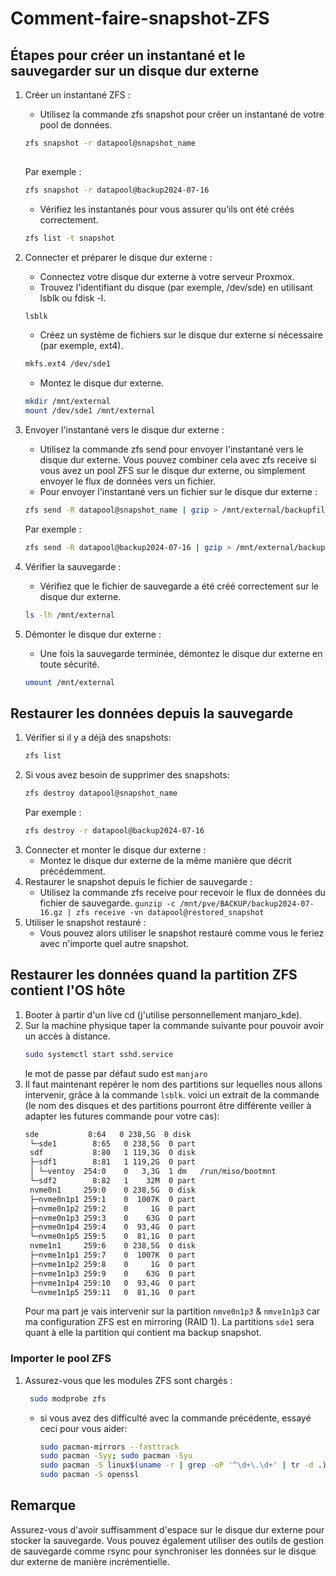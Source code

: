 # Comment-faire-snapshot-ZFS


## Étapes pour créer un instantané et le sauvegarder sur un disque dur externe

1. Créer un instantané ZFS :
    - Utilisez la commande zfs snapshot pour créer un instantané de votre pool de données.
    ```bash
    zfs snapshot -r datapool@snapshot_name
  
    ```
    Par exemple :
    ```bash
    zfs snapshot -r datapool@backup2024-07-16
    ```
    - Vérifiez les instantanés pour vous assurer qu'ils ont été créés correctement.
    ```bash
    zfs list -t snapshot
    ```

2. Connecter et préparer le disque dur externe :
    - Connectez votre disque dur externe à votre serveur Proxmox.
    - Trouvez l'identifiant du disque (par exemple, /dev/sde) en utilisant lsblk ou fdisk -l.
    ```bash
    lsblk
    ```
    - Créez un système de fichiers sur le disque dur externe si nécessaire (par exemple, ext4).
    ```bash
    mkfs.ext4 /dev/sde1
    ```
    - Montez le disque dur externe.
    ```bash
    mkdir /mnt/external
    mount /dev/sde1 /mnt/external
    ```

3. Envoyer l'instantané vers le disque dur externe :
    - Utilisez la commande zfs send pour envoyer l'instantané vers le disque dur externe. Vous pouvez combiner cela avec zfs receive si vous avez un pool ZFS sur le disque dur externe, ou simplement envoyer le flux de données vers un fichier.
    - Pour envoyer l'instantané vers un fichier sur le disque dur externe :
    ```bash
    zfs send -R datapool@snapshot_name | gzip > /mnt/external/backupfile.gz
    ```
    Par exemple :
    ```bash
    zfs send -R datapool@backup2024-07-16 | gzip > /mnt/external/backup2024-07-16.gz
    ```

4. Vérifier la sauvegarde :
    - Vérifiez que le fichier de sauvegarde a été créé correctement sur le disque dur externe.
    ```bash
    ls -lh /mnt/external
    ```

5. Démonter le disque dur externe :
    - Une fois la sauvegarde terminée, démontez le disque dur externe en toute sécurité.
    ```bash
    umount /mnt/external
    ```


## Restaurer les données depuis la sauvegarde

1. Vérifier si il y a déjà des snapshots:
    ```bash
    zfs list
    ```
2. Si vous avez besoin de supprimer des snapshots:
    ```bash
    zfs destroy datapool@snapshot_name
    ```
    Par exemple :
    ```bash
    zfs destroy -r datapool@backup2024-07-16
    ```
1. Connecter et monter le disque dur externe :
    - Montez le disque dur externe de la même manière que décrit précédemment.
2. Restaurer le snapshot depuis le fichier de sauvegarde :
    - Utilisez la commande zfs receive pour recevoir le flux de données du fichier de sauvegarde.
    ```gunzip -c /mnt/pve/BACKUP/backup2024-07-16.gz | zfs receive -vn datapool@restored_snapshot```
4. Utiliser le snapshot restauré :
    - Vous pouvez alors utiliser le snapshot restauré comme vous le feriez avec n'importe quel autre snapshot.

## Restaurer les données quand la partition ZFS contient l'OS hôte
1. Booter à partir d'un live cd (j'utilise personnellement manjaro_kde).
2. Sur la machine physique taper la commande suivante pour pouvoir avoir un accès à distance.
   ```bash
   sudo systemctl start sshd.service
   ```
   le mot de passe par défaut sudo est ```manjaro```
3. Il faut maintenant repérer le nom des partitions sur lequelles nous allons intervenir, grâce à la commande ```lsblk```.
   voici un extrait de la commande (le nom des disques et des partitions pourront être différente veiller à adapter les futures commande pour votre cas):
   ```bash
   sde           8:64   0 238,5G  0 disk 
    └─sde1        8:65   0 238,5G  0 part 
    sdf           8:80   1 119,3G  0 disk 
    ├─sdf1        8:81   1 119,2G  0 part 
    │ └─ventoy  254:0    0   3,3G  1 dm   /run/miso/bootmnt
    └─sdf2        8:82   1    32M  0 part 
    nvme0n1     259:0    0 238,5G  0 disk 
    ├─nvme0n1p1 259:1    0  1007K  0 part 
    ├─nvme0n1p2 259:2    0     1G  0 part 
    ├─nvme0n1p3 259:3    0    63G  0 part 
    ├─nvme0n1p4 259:4    0  93,4G  0 part 
    └─nvme0n1p5 259:5    0  81,1G  0 part 
    nvme1n1     259:6    0 238,5G  0 disk 
    ├─nvme1n1p1 259:7    0  1007K  0 part 
    ├─nvme1n1p2 259:8    0     1G  0 part 
    ├─nvme1n1p3 259:9    0    63G  0 part 
    ├─nvme1n1p4 259:10   0  93,4G  0 part 
    └─nvme1n1p5 259:11   0  81,1G  0 part 
   ```
   Pour ma part je vais intervenir sur la partition ```nmve0n1p3``` & ```nmve1n1p3``` car ma configuration ZFS est en mirroring (RAID 1).
   La partitions ```sde1``` sera quant à elle la partition qui contient ma backup snapshot.
### Importer le pool ZFS
1. Assurez-vous que les modules ZFS sont chargés :
   ```bash
    sudo modprobe zfs
   ```
   - si vous avez des difficulté avec la commande précédente, essayé ceci pour vous aider:
     ```bash
     sudo pacman-mirrors --fasttrack
     sudo pacman -Syy; sudo pacman -Syu
     sudo pacman -S linux$(uname -r | grep -oP '^\d+\.\d+' | tr -d .)-zfs # cela va choisir automatiquement la bonne version pour votre noyau
     sudo pacman -S openssl
     ```
   
   
## Remarque
  Assurez-vous d'avoir suffisamment d'espace sur le disque dur externe pour stocker la sauvegarde. Vous pouvez également utiliser des outils de gestion de sauvegarde comme rsync pour synchroniser les données sur le disque dur externe de manière incrémentielle.
